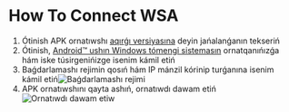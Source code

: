# How To Connect WSA
1. Ótinish APK ornatıwshı [aqırǵı versiyasına](https://www.microsoft.com/store/productId/9P2JFQ43FPPG "APK Installer") deyin jańalanǵanın tekseriń
2. Ótinish, [Android™ ushın Windows tómengi sistemasın](https://www.microsoft.com/store/productId/9P3395VX91NR) ornatqanıńızǵa hám iske túsirgenińizge isenim kámil etiń
3. Baǵdarlamashı rejimin qosıń hám IP mánzil kórinip turǵanına isenim kámil etiń![Baǵdarlamashı rejimi](https://raw.githubusercontent.com/Paving-Base/APK-Installer/screenshots/Documents/Tutorials/How%20To%20Connect%20WSA/Images/Snipaste_2022-10-02_19-02-09.png)
4. APK ornatıwshını qayta ashıń, ornatıwdı dawam etiń![Ornatıwdı dawam etiw](https://raw.githubusercontent.com/Paving-Base/APK-Installer/screenshots/Documents/Tutorials/How%20To%20Connect%20WSA/Images/Snipaste_2022-10-02_17-34-04.png)
